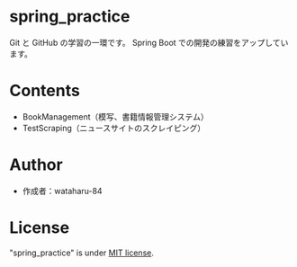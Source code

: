# spring_practice

Git と GitHub の学習の一環です。
Spring Boot での開発の練習をアップしています。

# Contents

- BookManagement（模写、書籍情報管理システム）<br>
- TestScraping（ニュースサイトのスクレイピング）<br>

# Author

- 作成者：wataharu-84

# License

"spring_practice" is under [MIT license](https://en.wikipedia.org/wiki/MIT_License).
